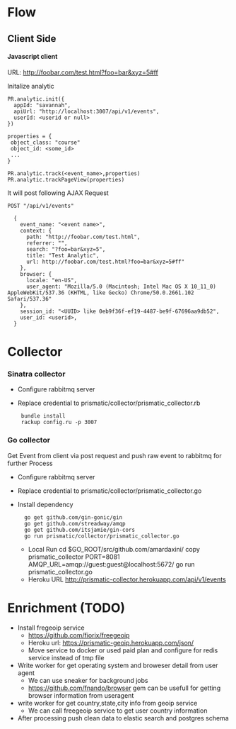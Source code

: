 # Flow
## Client Side
#### Javascript client
  URL: http://foobar.com/test.html?foo=bar&xyz=5#ff
  
  Initalize analytic
  
    PR.analytic.init({
      appId: "savannah",
      apiUrl: "http://localhost:3007/api/v1/events",
      userId: <userid or null>
    })
    
    properties = {
     object_class: "course"
     object_id: <some_id>
     ...
    }
    
    PR.analytic.track(<event_name>,properties)
    PR.analytic.trackPageView(properties)

  It will post following AJAX Request
  
    POST "/api/v1/events" 
  
      {
        event_name: "<event name>",
        context: {
          path: "http://foobar.com/test.html",
          referrer: "",
          search: "?foo=bar&xyz=5",
          title: "Test Analytic",
          url: http://foobar.com/test.html?foo=bar&xyz=5#ff"
        },
        browser: {
          locale: "en-US",
          user_agent: "Mozilla/5.0 (Macintosh; Intel Mac OS X 10_11_0) AppleWebKit/537.36 (KHTML, like Gecko) Chrome/50.0.2661.102 Safari/537.36"
        },
        session_id: "<UUID> like 0eb9f36f-ef19-4487-be9f-67696aa9db52",
        user_id: <userid>,
      }

# Collector
### Sinatra collector        
 - Configure rabbitmq server
 - Replace credential to prismatic/collector/prismatic_collector.rb
 
        bundle install
        rackup config.ru -p 3007

### Go collector
Get Event from client via post request and push raw event to rabbitmq for further Process    

* Configure rabbitmq server
* Replace credential to prismatic/collector/prismatic_collector.go
* Install dependency
 
        go get github.com/gin-gonic/gin
        go get github.com/streadway/amqp
        go get github.com/itsjamie/gin-cors
        go run prismatic/collector/prismatic_collector.go
  * Local Run
    cd $GO_ROOT/src/github.com/amardaxini/
    copy prismatic_collector
    PORT=8081 AMQP_URL=amqp://guest:guest@localhost:5672/ go run prismatic_collector.go
  * Heroku URL
    http://prismatic-collector.herokuapp.com/api/v1/events
               

# Enrichment (TODO)
* Install fregeoip service 
  * https://github.com/fiorix/freegeoip
  * Heroku url: https://prismatic-geoip.herokuapp.com/json/<ip-address>
  * Move service to docker or used paid plan and configure for redis service instead of tmp file
* Write worker for get operating system and broweser detail from user agent
  * We can use sneaker for background jobs
  * https://github.com/fnando/browser gem can be usefull for getting browser information from useragent
* write worker for get country,state,city info from geoip service
  * We can call freegeoip service to get user country information
* After processing push clean data to elastic search and postgres schema

